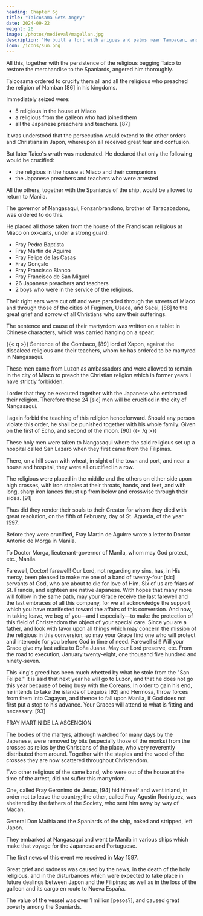 ```yaml
---
heading: Chapter 6g
title: "Taicosama Gets Angry"
date: 2024-09-22
weight: 26
image: /photos/medieval/magellan.jpg
description: "He built a fort with arigues and palms near Tampacan, and founded a Spanish settlement which he named Murcia"
icon: /icons/sun.png
---
```



All this, together with the persistence of the religious begging Taico to restore the merchandise to the Spaniards, angered him thoroughly.

Taicosama ordered to crucify them all and all the religious who preached the religion of Namban [86] in his kingdoms. 

Immediately seized were:
- 5 religious in the house at Miaco
- a religious from the galleon who had joined them
- all the Japanese preachers and teachers. [87] 

It was understood that the persecution would extend to the other orders and Christians in Japon, whereupon all received great fear and confusion.

But later Taico's wrath was moderated. He declared that only the following would be crucified:
- the religious in the house at Miaco and their companions
- the Japanese preachers and teachers who were arrested

All the others, together with the Spaniards of the ship, would be allowed to return to Manila. 

The governor of Nangasaqui, Fonzanbrandono, brother of Taracabadono, was ordered to do this.

He placed all those taken from the house of the Franciscan religious at Miaco on ox-carts, under a strong guard:
- Fray Pedro Baptista
- Fray Martin de Aguirre
- Fray Felipe de las Casas
- Fray Gonçalo
- Fray Francisco Blanco
- Fray Francisco de San Miguel
- 26 Japanese preachers and teachers 
- 2 boys who were in the service of the religious. 

Their right ears were cut off and were paraded through the streets of Miaco and through those of the cities of Fugimen, Usaca, and Sacai, [88] to the great grief and sorrow of all Christians who saw their sufferings.

The sentence and cause of their martyrdom was written on a tablet in Chinese characters, which was carried hanging on a spear:

{{< q >}}
Sentence of the Combaco, [89] lord of Xapon, against the discalced religious and their teachers, whom he has ordered to be martyred in Nangasaqui.

<!-- , from the island of Manila, in the capacity of -->
These men came from Luzon as ambassadors and were allowed to remain in the city of Miaco to preach the Christian religion which in former years I have strictly forbidden.

I order that they be executed together with the Japanese who embraced their religion. Therefore these 24 [sic] men will be crucified in the city of Nangasaqui. 

I again forbid the teaching of this religion henceforward. Should any person violate this order, he shall be punished together with his whole family. Given on the first of Echo, and second of the moon. [90]
{{< /q >}}




These holy men were taken to Nangasaqui where the said religious set up a hospital called San Lazaro when they first came from the Filipinas.

There, on a hill sown with wheat, in sight of the town and port, and near a house and hospital, they were all crucified in a row.

 <!-- , established  by  on their , before going up to the capital,  -->

The religious were placed in the middle and the others on either side upon high crosses, with iron staples at their throats, hands, and feet, and with long, sharp iron lances thrust up from below and crosswise through their sides. [91]

Thus did they render their souls to their Creator for whom they died with great resolution, on the fifth of February, day of St. Agueda, of the year 1597.

<!-- They left behind in that ploughed field, and through it in all that kingdom, a great quantity of seed sown, which they watered with their blood, and from which we hope to gather abundant fruit of a numerous conversion to our holy Catholic faith.  -->

Before they were crucified, Fray Martin de Aguirre wrote a letter to Doctor Antonio de Morga in Manila.


To Doctor Morga, lieutenant-governor of Manila, whom may God protect, etc., Manila.

Farewell, Doctor! farewell! Our Lord, not regarding my sins, has, in His mercy, been pleased to make me one of a band of twenty-four [sic] servants of God, who are about to die for love of Him. Six of us are friars of St. Francis, and eighteen are native Japanese. With hopes that many more will follow in the same path, may your Grace receive the last farewell and the last embraces of all this company, for we all acknowledge the support which you have manifested toward the affairs of this conversion. And now, in taking leave, we beg of you—and I especially—to make the protection of this field of Christendom the object of your special care. Since you are a father, and look with favor upon all things which may concern the mission of the religious in this conversion, so may your Grace find one who will protect and intercede for you before God in time of need. Farewell sir! Will your Grace give my last adieu to Doña Juana. May our Lord preserve, etc. From the road to execution, January twenty-eight, one thousand five hundred and ninety-seven.

This king's greed has been much whetted by what he stole from the "San Felipe." It is said that next year he will go to Luzon, and that he does not go this year because of being busy with the Coreans. In order to gain his end, he intends to take the islands of Lequios [92] and Hermosa, throw forces from them into Cagayan, and thence to fall upon Manila, if God does not first put a stop to his advance. Your Graces will attend to what is fitting and necessary. [93]

FRAY MARTIN DE LA ASCENCION


The bodies of the martyrs, although watched for many days by the Japanese, were removed by bits (especially those of the monks) from the crosses as relics by the Christians of the place, who very reverently distributed them around. Together with the staples and the wood of the crosses they are now scattered throughout Christendom.

Two other religious of the same band, who were out of the house at the time of the arrest, did not suffer this martyrdom. 

One, called Fray Geronimo de Jesus, [94] hid himself and went inland, in order not to leave the country; the other, called Fray Agustin Rodriguez, was sheltered by the fathers of the Society, who sent him away by way of Macan.

General Don Mathia and the Spaniards of the ship, naked and stripped, left Japon. 

They embarked at Nangasaqui and went to Manila in various ships which make that voyage for the Japanese and Portuguese. 

The first news of this event we received in May 1597. 

Great grief and sadness was caused by the news, in the death of the holy religious, and in the disturbances which were expected to take place in future dealings between Japon and the Filipinas; as well as in the loss of the galleon and its cargo en route to Nueva España.

The value of the vessel was over 1 million [pesos?], and caused great poverty among the Spaniards.
